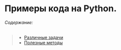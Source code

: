 # Примеры кода на Python.

###### _Содержание:_

>* [Различные задачи](/tasks/)
>* [Полезные методы](/usefulness/)
